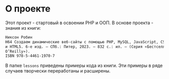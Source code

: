 # О проекте

Этот проект - стартовый в освоении PHP и ООП.
В основе проекта - знания из книги:

```txt
Никсон Робин
Н64 Создаем динамические веб-сайты с помощью PHP, MySQL, JavaScript, CSS
и HTML5. 6-е изд. — СПб.: Питер, 2023. — 832 с.: ил. — (Серия «Бестселлеры
O’Reilly»).
ISBN 978-5-4461-1970-7
```

В папке `lessons` приведены примеры кода из книги. Эти примеры в ряде случаев творчески переработаны и расширены.
